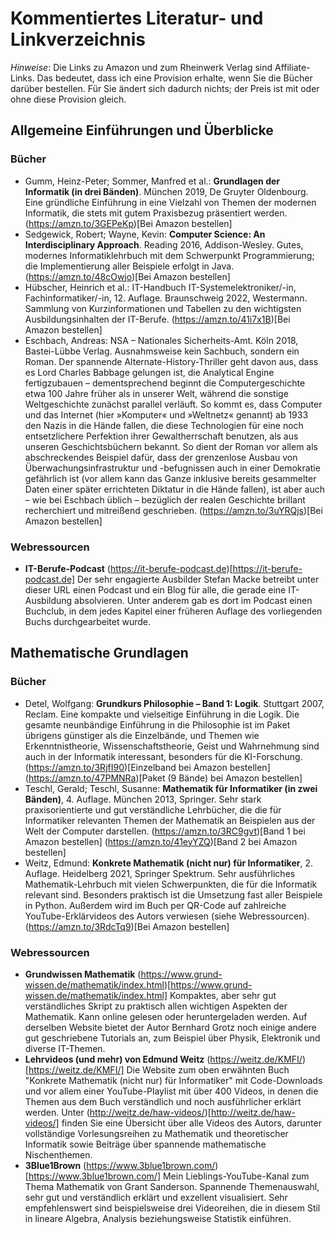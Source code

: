 # Kommentiertes Literatur- und Linkverzeichnis
_Hinweise_: Die Links zu Amazon und zum Rheinwerk Verlag sind Affiliate-Links. Das bedeutet, dass ich eine Provision erhalte, wenn Sie die Bücher darüber bestellen.
Für Sie ändert sich dadurch nichts; der Preis ist mit oder ohne diese Provision gleich.

## Allgemeine Einführungen und Überblicke
### Bücher
- Gumm, Heinz-Peter; Sommer, Manfred et al.: **Grundlagen der Informatik (in drei Bänden)**. München 2019, De Gruyter Oldenbourg.
  Eine gründliche Einführung in eine Vielzahl von Themen der modernen Informatik, die stets mit gutem Praxisbezug präsentiert werden.
  (https://amzn.to/3GEPeKp)[Bei Amazon bestellen]
- Sedgewick, Robert; Wayne, Kevin: **Computer Science: An Interdisciplinary Approach**. Reading 2016, Addison-Wesley.
  Gutes, modernes Informatiklehrbuch mit dem Schwerpunkt Programmierung; die Implementierung aller Beispiele erfolgt in Java.
  (https://amzn.to/48cOwjo)[Bei Amazon bestellen]
- Hübscher, Heinrich et al.: IT-Handbuch IT-Systemelektroniker/-in, Fachinformatiker/-in, 12. Auflage. Braunschweig 2022, Westermann.
  Sammlung von Kurzinformationen und Tabellen zu den wichtigsten Ausbildungsinhalten der IT-Berufe.
  (https://amzn.to/41i7x1B)[Bei Amazon bestellen]
- Eschbach, Andreas: NSA – Nationales Sicherheits-Amt. Köln 2018, Bastei-Lübbe Verlag.
  Ausnahmsweise kein Sachbuch, sondern ein Roman. Der spannende Alternate-History-Thriller geht davon aus, dass es Lord Charles Babbage gelungen ist, die Analytical Engine fertigzubauen – dementsprechend beginnt die Computergeschichte etwa 100 Jahre früher als in unserer Welt, während die sonstige Weltgeschichte zunächst parallel verläuft. So kommt es, dass Computer und das Internet (hier »Komputer« und »Weltnetz« genannt) ab 1933 den Nazis in die Hände fallen, die diese Technologien für eine noch entsetzlichere Perfektion ihrer Gewaltherrschaft benutzen, als aus unseren Geschichtsbüchern bekannt. So dient der Roman vor allem als abschreckendes Beispiel dafür, dass der grenzenlose Ausbau von Überwachungsinfrastruktur und -befugnissen auch in einer Demokratie gefährlich ist (vor allem kann das Ganze inklusive bereits gesammelter Daten einer später errichteten Diktatur in die Hände fallen), ist aber auch – wie bei Eschbach üblich – bezüglich der realen Geschichte brillant recherchiert und mitreißend geschrieben.
  (https://amzn.to/3uYRQjs)[Bei Amazon bestellen]
### Webressourcen
- **IT-Berufe-Podcast**
  (https://it-berufe-podcast.de)[https://it-berufe-podcast.de]
  Der sehr engagierte Ausbilder Stefan Macke betreibt unter dieser URL einen Podcast und ein Blog für alle, die gerade eine IT-Ausbildung absolvieren. Unter anderem gab es dort im Podcast einen Buchclub, in dem jedes Kapitel einer früheren Auflage des vorliegenden Buchs durchgearbeitet wurde.

## Mathematische Grundlagen
### Bücher
- Detel, Wolfgang: **Grundkurs Philosophie – Band 1: Logik**. Stuttgart 2007, Reclam.
  Eine kompakte und vielseitige Einführung in die Logik. Die gesamte neunbändige Einführung in die Philosophie ist im Paket übrigens günstiger als die Einzelbände, und Themen wie Erkenntnistheorie, Wissenschaftstheorie, Geist und Wahrnehmung sind auch in der Informatik interessant, besonders für die KI-Forschung.
  (https://amzn.to/3RjfI90)[Einzelband bei Amazon bestellen]
  (https://amzn.to/47PMNRa)[Paket (9 Bände) bei Amazon bestellen]
- Teschl, Gerald; Teschl, Susanne: **Mathematik für Informatiker (in zwei Bänden)**, 4. Auflage. München 2013, Springer.
  Sehr stark praxisorientierte und gut verständliche Lehrbücher, die die für Informatiker relevanten Themen der Mathematik an Beispielen aus der Welt der Computer darstellen.
  (https://amzn.to/3RC9gvt)[Band 1 bei Amazon bestellen]
  (https://amzn.to/41eyYZQ)[Band 2 bei Amazon bestellen]
- Weitz, Edmund: **Konkrete Mathematik (nicht nur) für Informatiker**, 2. Auflage. Heidelberg 2021, Springer Spektrum.
  Sehr ausführliches Mathematik-Lehrbuch mit vielen Schwerpunkten, die für die Informatik relevant sind. Besonders praktisch ist die Umsetzung fast aller Beispiele in Python. Außerdem wird im Buch per QR-Code auf zahlreiche YouTube-Erklärvideos des Autors verwiesen (siehe Webressourcen).
  (https://amzn.to/3RdcTq9)[Bei Amazon bestellen]
### Webressourcen
- **Grundwissen Mathematik**
  (https://www.grund-wissen.de/mathematik/index.html)[https://www.grund-wissen.de/mathematik/index.html]
  Kompaktes, aber sehr gut verständliches Skript zu praktisch allen wichtigen Aspekten der Mathematik. Kann online gelesen oder heruntergeladen werden. Auf derselben Website bietet der Autor Bernhard Grotz noch einige andere gut geschriebene Tutorials an, zum Beispiel über Physik, Elektronik und diverse IT-Themen.
- **Lehrvideos (und mehr) von Edmund Weitz**
  (https://weitz.de/KMFI/)[https://weitz.de/KMFI/]
  Die Website zum oben erwähnten Buch "Konkrete Mathematik (nicht nur) für Informatiker" mit Code-Downloads und vor allem einer YouTube-Playlist mit über 400 Videos, in denen die Themen aus dem Buch verständlich und noch ausführlicher erklärt werden. Unter (http://weitz.de/haw-videos/)[http://weitz.de/haw-videos/] finden Sie eine Übersicht über alle Videos des Autors, darunter vollständige Vorlesungsreihen zu Mathematik und theoretischer Informatik sowie Beiträge über spannende mathematische Nischenthemen.
- **3Blue1Brown**
  (https://www.3blue1brown.com/)[https://www.3blue1brown.com/]
  Mein Lieblings-YouTube-Kanal zum Thema Mathematik von Grant Sanderson. Spannende Themenauswahl, sehr gut und verständlich erklärt und exzellent visualisiert. Sehr empfehlenswert sind beispielsweise drei Videoreihen, die in diesem Stil in lineare Algebra, Analysis beziehungsweise Statistik einführen.

